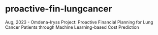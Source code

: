 # proactive-fin-lungcancer
Aug, 2023 - Omdena-Iryss Project: Proactive Financial Planning for Lung Cancer Patients through Machine Learning-based Cost Prediction
